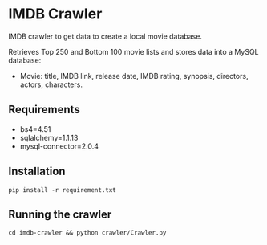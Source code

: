IMDB Crawler
===========

IMDB crawler to get data to create a local movie database.

Retrieves Top 250 and Bottom 100 movie lists and stores data into a MySQL database:
- Movie: title, IMDB link, release date, IMDB rating, synopsis, directors,  actors, characters.

## Requirements
- bs4=4.51
- sqlalchemy=1.1.13
- mysql-connector=2.0.4

## Installation
`pip install -r requirement.txt`

## Running the crawler
`cd imdb-crawler && python crawler/Crawler.py`
